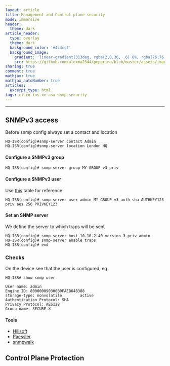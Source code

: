 ```yaml
---
layout: article
title: Management and Control plane security
mode: immersive
header:
  theme: dark
article_header:
  type: overlay
  theme: dark
  background_color: '#4c4cc2'
  background_image:
    gradient: 'linear-gradient(313deg, rgba(2,0,36, .6) 0%, rgba(76,76,194, .6) 47%, rgba(0,212,255, .6) 100%)'
    src: https://github.com/alexma2344/peperina/blob/master/assets/images/rainbows.jpg?raw=true"
sharing: true
comment: true
mathjax: true
mathjax_autoNumber: true
articles:
  excerpt_type: html
tags: cisco ios-xe asa snmp security
---
```


<!--more-->

---

## SNMPv3 access

Before snmp config always set a contact and location

	HQ-ISR(config)#snmp-server contact Admin
	HQ-ISR(config)#snmp-server location London HQ

#### Configure a SNMPv3 group

	HQ-ISR(config)# snmp-server group MY-GROUP v3 priv

#### Configure a SNMPv3 user

Use [this](https://github.com/alexma2344/peperina/tree/master/docs/assets/snmpv3-template) table for reference


	HQ-ISR(config)# snmp-server user admin MY-GROUP v3 auth sha AUTHKEY123 priv aes 256 PRIVKEY123

#### Set an SNMP server

We define the server to which traps will be sent

	HQ-ISR(config)# snmp-server host 10.10.2.40 version 3 priv admin
	HQ-ISR(config)# snmp-server enable traps 
	HQ-ISR(config)# end

### Checks

On the device see that the user is configured, eg

	HQ-ISR# show snmp user
	
	User name: admin
	Engine ID: 800000090300B0FAEB64B388
	storage-type: nonvolatile        active
	Authentication Protocol: SHA
	Privacy Protocol: AES128
	Group-name: SECURE-X

#### Tools

- [Hilisoft](https://download.cnet.com/HiliSoft-MIB-Browser/3000-2651_4-10698289.html) 
- [Paessler](https://www.paessler.com/tools/snmptester)
- [snmpwalk](https://linux.die.net/man/1/snmpwalk)


## Control Plane Protection